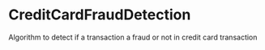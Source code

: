 # CreditCardFraudDetection
Algorithm to detect if a transaction a fraud or not in credit card transaction
